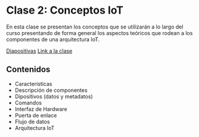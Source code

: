 # Clase 2: Conceptos IoT

En esta clase se presentan los conceptos que se utilizarán a lo largo
del curso presentando de forma general los aspectos teóricos que
rodean a los componentes de una arquitectura IoT.

[Diapositivas](https://github.com/neon-iot/hands-on-iot/blob/main/slides/Clase%202%20-%20Conceptos.pdf)
[Link a la clase](https://www.youtube.com/watch?v=AWu7IWAPzv8)

## Contenidos

- Características
- Descripción de componentes
- Dipositivos (datos y metadatos)
- Comandos
- Interfaz de Hardware
- Puerta de enlace
- Flujo de datos
- Arquitectura IoT
